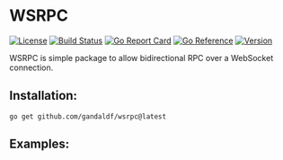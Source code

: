 # WSRPC
[![License](https://img.shields.io/github/license/mashape/apistatus.svg)](https://github.com/gandaldf/wsrpc/blob/master/LICENSE)
[![Build Status](https://travis-ci.org/gandaldf/wsrpc.svg?branch=master)](https://travis-ci.org/gandaldf/wsrpc)
[![Go Report Card](https://goreportcard.com/badge/github.com/gandaldf/wsrpc)](https://goreportcard.com/report/github.com/gandaldf/wsrpc)
[![Go Reference](https://pkg.go.dev/badge/github.com/gandaldf/wsrpc.svg)](https://pkg.go.dev/github.com/gandaldf/wsrpc)
[![Version](https://img.shields.io/github/tag/gandaldf/wsrpc.svg?color=blue&label=version)](https://github.com/gandaldf/wsrpc/releases)

WSRPC is simple package to allow bidirectional RPC over a WebSocket connection.

## Installation:
```
go get github.com/gandaldf/wsrpc@latest
```
## Examples:
